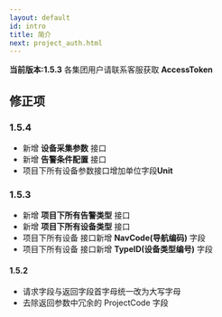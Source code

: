 ```yaml
---
layout: default
id: intro
title: 简介
next: project_auth.html
---
```


**当前版本:1.5.3** 
各集团用户请联系客服获取 **AccessToken**

## 修正项
### 1.5.4
* 新增 **设备采集参数** 接口
* 新增 **告警条件配置** 接口
* 项目下所有设备参数接口增加单位字段**Unit**

### 1.5.3
* 新增 **项目下所有告警类型** 接口
* 新增 **项目下所有设备类型** 接口
* 项目下所有设备 接口新增 **NavCode(导航编码)** 字段
* 项目下所有设备 接口新增 **TypeID(设备类型编号)** 字段


#### 1.5.2
* 请求字段与返回字段首字母统一改为大写字母
* 去除返回参数中冗余的 ProjectCode 字段